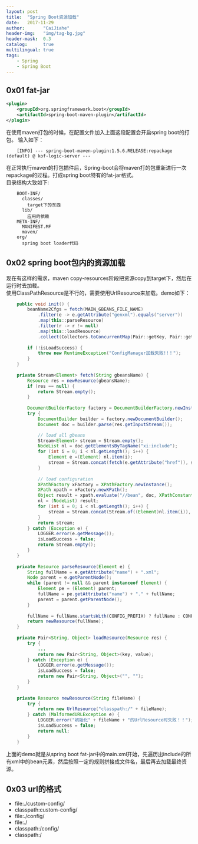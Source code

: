 ```yaml
---
layout: post
title:  "Spring Boot资源加载"
date:   2017-11-29
author:       "CaiJiahe"
header-img:   "img/tag-bg.jpg"
header-mask:  0.3
catalog:      true
multilingual: true
tags:
    - Spring
    - Spring Boot
---
```


## 0x01 fat-jar

```xml
<plugin>
	<groupId>org.springframework.boot</groupId>
	<artifactId>spring-boot-maven-plugin</artifactId>
</plugin>
```
在使用maven打包的时候，在配置文件加入上面这段配置会开启spring boot的打包。
输入如下：

		[INFO] --- spring-boot-maven-plugin:1.5.6.RELEASE:repackage (default) @ kof-logic-server ---

在正常执行maven的打包插件后，Spring-boot会将maven打的包重新进行一次repackage的过程。打成spring boot特有的fat-jar格式。<br>
目录结构大致如下:

		BOOT-INF/
		  classes/
			target下的东西
		  lib/
			应用的依赖
		META-INF/
		  MANIFEST.MF
		  maven/
		org/
		  spring boot loader代码


## 0x02 spring boot包内的资源加载
现在有这样的需求，maven copy-resources阶段把资源copy到target下，然后在运行时去加载。<br>
使用ClassPathResource是不行的，需要使用UrlResource来加载。demo如下：

```java
	public void init() {
		beanName2Cfgs = fetch(MAIN_GBEANS_FILE_NAME)
			.filter(e -> e.getAttribute("genxml").equals("server"))
			.map(this::parseResource)
			.filter(r -> r != null)
			.map(this::loadResource)
			.collect(Collectors.toConcurrentMap(Pair::getKey, Pair::getValue));
		
		if (!isLoadSuccess) {
			throw new RuntimeException("ConfigManager加载失败!!！");
		}
	}
	
	private Stream<Element> fetch(String gbeansName) {
		Resource res = newResource(gbeansName);
		if (res == null) {
			return Stream.empty();
		}
		
		DocumentBuilderFactory factory = DocumentBuilderFactory.newInstance();
		try {
			DocumentBuilder builder = factory.newDocumentBuilder();	
			Document doc = builder.parse(res.getInputStream());

			// load all gbeans
			Stream<Element> stream = Stream.empty();
			NodeList nl = doc.getElementsByTagName("xi:include");
			for (int i = 0; i < nl.getLength(); i++) {
				Element e =(Element) nl.item(i);
				stream = Stream.concat(fetch(e.getAttribute("href")), stream);
			}
			
			// load configuration
			XPathFactory xFactory = XPathFactory.newInstance();
			XPath xpath = xFactory.newXPath();
			Object result = xpath.evaluate("//bean", doc, XPathConstants.NODESET);
			nl = (NodeList) result;
			for (int i = 0; i < nl.getLength(); i++) {
				stream = Stream.concat(Stream.of((Element)nl.item(i)), stream);
			}
			return stream;
		} catch (Exception e) {
			LOGGER.error(e.getMessage());
			isLoadSuccess = false;
			return Stream.empty();
		}
	}
	
	private Resource parseResource(Element e) {
		String fullName = e.getAttribute("name") + ".xml";
		Node parent = e.getParentNode();
		while (parent != null && parent instanceof Element) {
			Element pe = (Element) parent;
			fullName = pe.getAttribute("name") + "." + fullName;
			parent = parent.getParentNode();
		}
		
		fullName = fullName.startsWith(CONFIG_PREFIX) ? fullName : CONFIG_PREFIX + fullName;
		return newResource(fullName);
	}
	
	private Pair<String, Object> loadResource(Resource res) {
		try {
			...
			return new Pair<String, Object>(key, value);
		} catch (Exception e) {
			LOGGER.error(e.getMessage());
			isLoadSuccess = false;
			return new Pair<String, Object>("", "");
		}
	}
	
	private Resource newResource(String fileName) {
		try {
			return new UrlResource("classpath:/" + fileName);
		} catch (MalformedURLException e) {
			LOGGER.error("初始化" + fileName + "的UrlResource时失败！！");
			isLoadSuccess = false;
			return null;
		}
	}
```
上面的demo就是从spring boot fat-jar中的main.xml开始，先遍历出include的所有xml中的bean元素，然后按照一定的规则拼接成文件名，最后再去加载最终资源。


## 0x03 url的格式

* file:./custom-config/
* classpath:custom-config/
* file:./config/
* file:./
* classpath:/config/
* classpath:/
